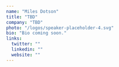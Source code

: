 ```yaml
---
name: "Miles Dotson"
title: "TBD"
company: "TBD"
photo: "/logos/speaker-placeholder-4.svg"
bio: "Bio coming soon."
links:
  twitter: ""
  linkedin: ""
  website: ""
---
```

